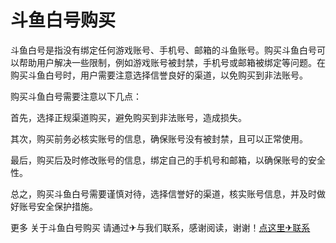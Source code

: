 # 斗鱼白号购买

斗鱼白号是指没有绑定任何游戏账号、手机号、邮箱的斗鱼账号。购买斗鱼白号可以帮助用户解决一些限制，例如游戏账号被封禁，手机号或邮箱被绑定等问题。在购买斗鱼白号时，用户需要注意选择信誉良好的渠道，以免购买到非法账号。

购买斗鱼白号需要注意以下几点：

首先，选择正规渠道购买，避免购买到非法账号，造成损失。

其次，购买前务必核实账号的信息，确保账号没有被封禁，且可以正常使用。

最后，购买后及时修改账号的信息，绑定自己的手机号和邮箱，以确保账号的安全性。

总之，购买斗鱼白号需要谨慎对待，选择信誉好的渠道，核实账号信息，并及时做好账号安全保护措施。

更多 关于斗鱼白号购买 请通过✈与我们联系，感谢阅读，谢谢！[点这里✈联系](https://lm.k02.cc)